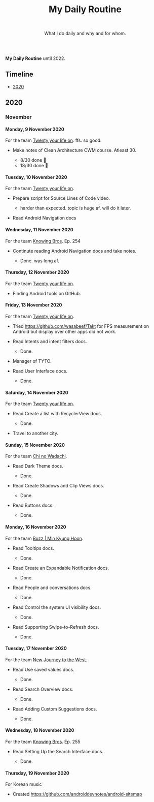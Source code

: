 <h1 align="center">My Daily Routine</h1></br>

<p align="center">
What I do daily and why and for whom.
</p>

<br>

<br>

**My Daily Routine** until 2022.

## Timeline

- [2020](#2020)  

## 2020

### November

#### Monday, 9 November 2020

For the team [Twenty your life on](https://www.iq.com/play/2ffkwt8zcns). ffs. so good.

- Make notes of Clean Architecture CWM course. Atleast 30.

    - 8/30 done 🐣
    - 18/30 done 🗿

#### Tuesday, 10 November 2020

For the team [Twenty your life on](https://www.iq.com/play/2ffkwt8zcns).

- Prepare script for Source Lines of Code video.

    - harder than expected. topic is huge af. will do it later.

- Read Android Navigation docs 

#### Wednesday, 11 November 2020

For the team [Knowing Bros](https://en.wikipedia.org/wiki/Knowing_Bros). Ep. 254

- Continute reading Android Navigation docs and take notes.

    - Done. was long af.

#### Thursday, 12 November 2020

For the team [Twenty your life on](https://www.iq.com/play/2ffkwt8zcns).

- Finding Android tools on GitHub.

#### Friday, 13 November 2020

For the team [Twenty your life on](https://www.iq.com/play/2ffkwt8zcns).

- Tried https://github.com/wasabeef/Takt for FPS measurement on Android but display over other apps did not work.

- Read Intents and intent filters docs.

    - Done.

- Manager of TYTO.

- Read User Interface docs.

    - Done.

#### Saturday, 14 November 2020

For the team [Twenty your life on](https://www.iq.com/play/2ffkwt8zcns).

- Read Create a list with RecyclerView docs.

    - Done.

- Travel to another city.

#### Sunday, 15 November 2020

For the team [Chi no Wadachi](https://myanimelist.net/manga/104271/Chi_no_Wadachi).

- Read Dark Theme docs.

    - Done.

- Read Create Shadows and Clip Views docs.

    - Done.

- Read Buttons docs.

    - Done.

#### Monday, 16 November 2020

For the team [Buzz | Min Kyung Hoon](https://en.wikipedia.org/wiki/Buzz_(band)).

- Read Tooltips docs.

    - Done.

- Read Create an Expandable Notification docs.

    - Done.

- Read People and conversations docs.

    - Done.

- Read Control the system UI visibility docs.

    - Done.

- Read Supporting Swipe-to-Refresh docs.

    - Done.

#### Tuesday, 17 November 2020

For the team [New Journey to the West](https://en.wikipedia.org/wiki/New_Journey_to_the_West).

- Read Use saved values docs.

    - Done.

- Read Search Overview docs.

    - Done.

- Read Adding Custom Suggestions docs.

    - Done.

#### Wednesday, 18 November 2020

For the team [Knowing Bros](https://en.wikipedia.org/wiki/Knowing_Bros). Ep. 255

- Read Setting Up the Search Interface docs.

    - Done.

#### Thursday, 19 November 2020

For Korean music

- Created https://github.com/androiddevnotes/android-sitemap
